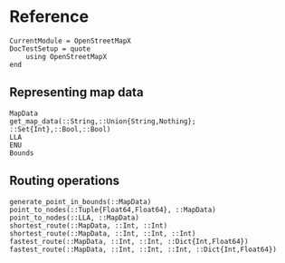 Reference
=========

```@meta
CurrentModule = OpenStreetMapX
DocTestSetup = quote
    using OpenStreetMapX
end
```

Representing map data
---------------------
```@docs
MapData
get_map_data(::String,::Union{String,Nothing}; ::Set{Int},::Bool,::Bool)
LLA
ENU
Bounds
```


Routing operations
------------------
```@docs
generate_point_in_bounds(::MapData)
point_to_nodes(::Tuple{Float64,Float64}, ::MapData)
point_to_nodes(::LLA, ::MapData)
shortest_route(::MapData, ::Int, ::Int)
shortest_route(::MapData, ::Int, ::Int, ::Int)
fastest_route(::MapData, ::Int, ::Int, ::Dict{Int,Float64})
fastest_route(::MapData, ::Int, ::Int, ::Int, ::Dict{Int,Float64})
```
